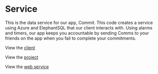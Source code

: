 # Service

This is the data service for our app, Commit. This code creates a service using Azure and ElephantSQL that our client interacts with. Using alarms and timers, our app keeps you accountable by sending Comms to your friends on the app when you fail to complete your commitments.


View the [client](https://github.com/calvin-cs262-takeitEasy/Client)

View the [project](https://github.com/calvin-cs262-takeitEasy/Project)

View the [web service](https://cs262-commit.azurewebsites.net
)
